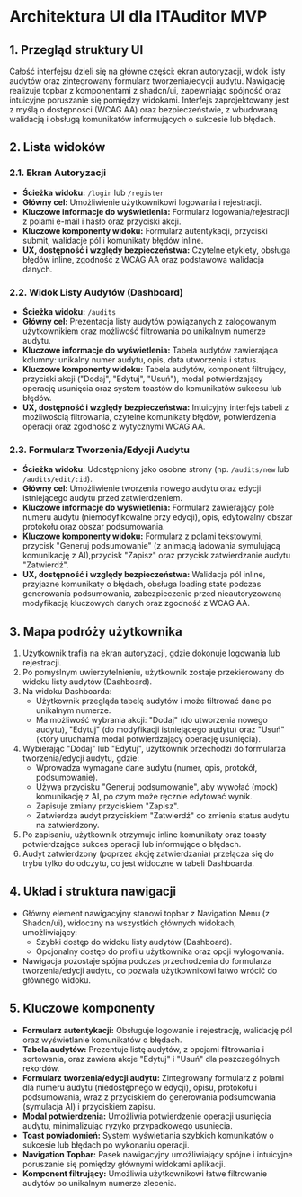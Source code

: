 # Architektura UI dla ITAuditor MVP

## 1. Przegląd struktury UI
Całość interfejsu dzieli się na główne części: ekran autoryzacji, widok listy audytów oraz zintegrowany formularz tworzenia/edycji audytu. Nawigację realizuje topbar z komponentami z shadcn/ui, zapewniając spójność oraz intuicyjne poruszanie się pomiędzy widokami. Interfejs zaprojektowany jest z myślą o dostępności (WCAG AA) oraz bezpieczeństwie, z wbudowaną walidacją i obsługą komunikatów informujących o sukcesie lub błędach.

## 2. Lista widoków
### 2.1. Ekran Autoryzacji
- **Ścieżka widoku:** `/login` lub `/register`
- **Główny cel:** Umożliwienie użytkownikowi logowania i rejestracji.
- **Kluczowe informacje do wyświetlenia:** Formularz logowania/rejestracji z polami e-mail i hasło oraz przyciski akcji.
- **Kluczowe komponenty widoku:** Formularz autentykacji, przyciski submit, walidacje pól i komunikaty błędów inline.
- **UX, dostępność i względy bezpieczeństwa:** Czytelne etykiety, obsługa błędów inline, zgodność z WCAG AA oraz podstawowa walidacja danych.

### 2.2. Widok Listy Audytów (Dashboard)
- **Ścieżka widoku:** `/audits`
- **Główny cel:** Prezentacja listy audytów powiązanych z zalogowanym użytkownikiem oraz możliwość filtrowania po unikalnym numerze audytu.
- **Kluczowe informacje do wyświetlenia:** Tabela audytów zawierająca kolumny: unikalny numer audytu, opis, data utworzenia i status.
- **Kluczowe komponenty widoku:** Tabela audytów, komponent filtrujący, przyciski akcji ("Dodaj", "Edytuj", "Usuń"), modal potwierdzający operację usunięcia oraz system toastów do komunikatów sukcesu lub błędów.
- **UX, dostępność i względy bezpieczeństwa:** Intuicyjny interfejs tabeli z możliwością filtrowania, czytelne komunikaty błędów, potwierdzenia operacji oraz zgodność z wytycznymi WCAG AA.

### 2.3. Formularz Tworzenia/Edycji Audytu
- **Ścieżka widoku:** Udostępniony jako osobne strony (np. `/audits/new` lub `/audits/edit/:id`).
- **Główny cel:** Umożliwienie tworzenia nowego audytu oraz edycji istniejącego audytu przed zatwierdzeniem.
- **Kluczowe informacje do wyświetlenia:** Formularz zawierający pole numeru audytu (niemodyfikowalne przy edycji), opis, edytowalny obszar protokołu oraz obszar podsumowania.
- **Kluczowe komponenty widoku:** Formularz z polami tekstowymi, przycisk "Generuj podsumowanie" (z animacją ładowania symulującą komunikację z AI),przycisk "Zapisz" oraz przycisk zatwierdzanie audytu "Zatwierdź".
- **UX, dostępność i względy bezpieczeństwa:** Walidacja pól inline, przyjazne komunikaty o błędach, obsługa loading state podczas generowania podsumowania, zabezpieczenie przed nieautoryzowaną modyfikacją kluczowych danych oraz zgodność z WCAG AA.

## 3. Mapa podróży użytkownika
1. Użytkownik trafia na ekran autoryzacji, gdzie dokonuje logowania lub rejestracji.
2. Po pomyślnym uwierzytelnieniu, użytkownik zostaje przekierowany do widoku listy audytów (Dashboard).
3. Na widoku Dashboarda:
   - Użytkownik przegląda tabelę audytów i może filtrować dane po unikalnym numerze.
   - Ma możliwość wybrania akcji: "Dodaj" (do utworzenia nowego audytu), "Edytuj" (do modyfikacji istniejącego audytu) oraz "Usuń" (który uruchamia modal potwierdzający operację usunięcia).
4. Wybierając "Dodaj" lub "Edytuj", użytkownik przechodzi do formularza tworzenia/edycji audytu, gdzie:
   - Wprowadza wymagane dane audytu (numer, opis, protokół, podsumowanie).
   - Używa przycisku "Generuj podsumowanie", aby wywołać (mock) komunikację z AI, po czym może ręcznie edytować wynik.
   - Zapisuje zmiany przyciskiem "Zapisz".
   - Zatwierdza audyt przyciskiem "Zatwierdź" co zmienia status audytu na zatwierdzony.
5. Po zapisaniu, użytkownik otrzymuje inline komunikaty oraz toasty potwierdzające sukces operacji lub informujące o błędach.
6. Audyt zatwierdzony (poprzez akcję zatwierdzania) przełącza się do trybu tylko do odczytu, co jest widoczne w tabeli Dashboarda.

## 4. Układ i struktura nawigacji
- Główny element nawigacyjny stanowi topbar z Navigation Menu (z Shadcn/ui), widoczny na wszystkich głównych widokach, umożliwiający:
  - Szybki dostęp do widoku listy audytów (Dashboard).
  - Opcjonalny dostęp do profilu użytkownika oraz opcji wylogowania.
- Nawigacja pozostaje spójna podczas przechodzenia do formularza tworzenia/edycji audytu, co pozwala użytkownikowi łatwo wrócić do głównego widoku.

## 5. Kluczowe komponenty
- **Formularz autentykacji:** Obsługuje logowanie i rejestrację, walidację pól oraz wyświetlanie komunikatów o błędach.
- **Tabela audytów:** Prezentuje listę audytów, z opcjami filtrowania i sortowania, oraz zawiera akcje "Edytuj" i "Usuń" dla poszczególnych rekordów.
- **Formularz tworzenia/edycji audytu:** Zintegrowany formularz z polami dla numeru audytu (niedostępnego w edycji), opisu, protokołu i podsumowania, wraz z przyciskiem do generowania podsumowania (symulacja AI) i przyciskiem zapisu.
- **Modal potwierdzenia:** Umożliwia potwierdzenie operacji usunięcia audytu, minimalizując ryzyko przypadkowego usunięcia.
- **Toast powiadomień:** System wyświetlania szybkich komunikatów o sukcesie lub błędach po wykonaniu operacji.
- **Navigation Topbar:** Pasek nawigacyjny umożliwiający spójne i intuicyjne poruszanie się pomiędzy głównymi widokami aplikacji.
- **Komponent filtrujący:** Umożliwia użytkownikowi łatwe filtrowanie audytów po unikalnym numerze zlecenia. 